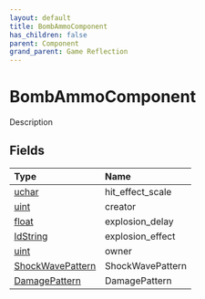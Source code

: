 ```yaml
---
layout: default
title: BombAmmoComponent
has_children: false
parent: Component
grand_parent: Game Reflection
---
```

# BombAmmoComponent
Description 

## Fields
| Type | Name |
|:-------------|:--------------|
| [uchar](/game-reflection/enums/uchar.md) | hit_effect_scale |
| [uint](/game-reflection/components/uint.md) | creator |
| [float](/game-reflection/components/float.md) | explosion_delay |
| [IdString](/game-reflection/components/id_string.md) | explosion_effect |
| [uint](/game-reflection/components/uint.md) | owner |
| [ShockWavePattern](/game-reflection/classes/shock_wave_pattern.md) | ShockWavePattern |
| [DamagePattern](/game-reflection/classes/damage_pattern.md) | DamagePattern |
